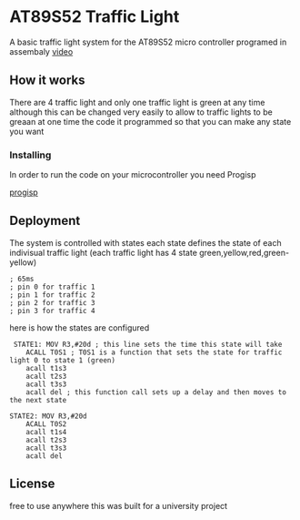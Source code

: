 # AT89S52 Traffic Light

A basic traffic light system for the AT89S52 micro controller programed in assembaly
[video](https://www.youtube.com/watch?v=-81RPznsBI8)

## How it works
There are 4 traffic light and only one traffic light is green at any time although this can be changed very easily to allow to traffic lights to be greaan at one time the code it programmed so that you can make any state you want

### Installing

In order to run the code on your microcontroller you need Progisp 

[progisp](https://search.edaboard.com/progisp.html)

## Deployment

The system is controlled with states each state defines the state of each indivisual traffic light (each traffic light has 4 state green,yellow,red,green-yellow)
```
; 65ms
; pin 0 for traffic 1
; pin 1 for traffic 2
; pin 2 for traffic 3
; pin 3 for traffic 4
```
here is how the states are configured
```
 STATE1: MOV R3,#20d ; this line sets the time this state will take
	ACALL T0S1 ; T0S1 is a function that sets the state for traffic light 0 to state 1 (green)
	acall t1s3
	acall t2s3
	acall t3s3
	acall del ; this function call sets up a delay and then moves to the next state

STATE2: MOV R3,#20d 
	ACALL T0S2
	acall t1s4
	acall t2s3
	acall t3s3
	acall del
```
## License
free to use anywhere this was built for a university project


